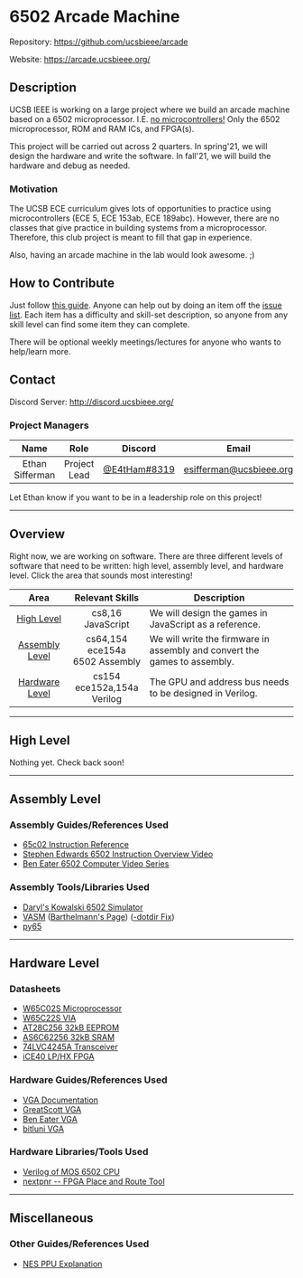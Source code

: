 
<!-- README.md -->

# 6502 Arcade Machine

Repository: <https://github.com/ucsbieee/arcade>

Website: <https://arcade.ucsbieee.org/>

## Description

UCSB IEEE is working on a large project where we build an arcade machine based on a 6502 microprocessor. I.E. <ins>no microcontrollers!</ins> Only the 6502 microprocessor, ROM and RAM ICs, and FPGA(s).

This project will be carried out across 2 quarters. In spring'21, we will design the hardware and write the software. In fall'21, we will build the hardware and debug as needed.

### Motivation

The UCSB ECE curriculum gives lots of opportunities to practice using microcontrollers (ECE 5, ECE 153ab, ECE 189abc). However, there are no classes that give practice in building systems from a microprocessor. Therefore, this club project is meant to fill that gap in experience.

Also, having an arcade machine in the lab would look awesome. ;)

## How to Contribute

Just follow [this guide](https://arcade.ucsbieee.org/guides/github/). Anyone can help out by doing an item off the [issue list](https://github.com/ucsbieee/arcade/issues). Each item has a difficulty and skill-set description, so anyone from any skill level can find some item they can complete.

There will be optional weekly meetings/lectures for anyone who wants to help/learn more.

## Contact

Discord Server: <http://discord.ucsbieee.org/>

### Project Managers

<!-- README/tables/project-managers.tgn -->
|       Name      |     Role      |                             Discord                             |          Email          |
|:---------------:|:-------------:|:---------------------------------------------------------------:|:-----------------------:|
| Ethan Sifferman | Project Lead  | [@E4tHam#8319](https://discordapp.com/users/120303964448096258) | esifferman@ucsbieee.org |

Let Ethan know if you want to be in a leadership role on this project!

---

## Overview

<!-- README/tables/areas.tgn -->
Right now, we are working on software. There are three different levels of software that need to be written: high level, assembly level, and hardware level. Click the area that sounds most interesting!

|                Area               |              Relevant Skills              | Description                                                               |
|:---------------------------------:|:-----------------------------------------:|---------------------------------------------------------------------------|
|     [High Level](#high-level)     |            cs8,16<br>JavaScript           | We will design the games in JavaScript as a reference.                    |
| [Assembly Level](#assembly-level) | cs64,154<br>ece154a<br>6502&nbsp;Assembly | We will write the firmware in assembly and convert the games to assembly. |
| [Hardware Level](#hardware-level) |      cs154<br>ece152a,154a<br>Verilog     | The GPU and address bus needs to be designed in Verilog.                  |

---

## High Level

Nothing yet. Check back soon!

<!-- ### Software Guides/References Used -->

<!-- ### Software Libraries Used -->

---

## Assembly Level

### Assembly Guides/References Used

* [65c02 Instruction Reference](http://www.obelisk.me.uk/65C02/reference.html)
* [Stephen Edwards 6502 Instruction Overview Video](https://youtu.be/WEliEAc3ZyA)
* [Ben Eater 6502 Computer Video Series](https://www.youtube.com/watch?v=LnzuMJLZRdU&list=PLowKtXNTBypFbtuVMUVXNR0z1mu7dp7eH)

### Assembly Tools/Libraries Used

* [Daryl's Kowalski 6502 Simulator](https://sbc.rictor.org/kowalski.html)
* [VASM](http://sun.hasenbraten.de/vasm) ([Barthelmann's Page](http://www.compilers.de/vasm.html)) ([-dotdir Fix](https://www.reddit.com/r/beneater/comments/gcmonc/new_vasm_v18hneed_win32_binary/))
* [py65](https://github.com/mnaberez/py65)

---

## Hardware Level

### Datasheets

* [W65C02S Microprocessor](https://westerndesigncenter.com/wdc/documentation/w65c02s.pdf)
* [W65C22S VIA](https://westerndesigncenter.com/wdc/documentation/w65c22s.pdf)
* [AT28C256 32kB EEPROM](http://ww1.microchip.com/downloads/en/DeviceDoc/doc0006.pdf)
* [AS6C62256 32kB SRAM](https://www.alliancememory.com/wp-content/uploads/pdf/AS6C62256.pdf)
* [74LVC4245A Transceiver](https://assets.nexperia.com/documents/data-sheet/74LVC4245A.pdf)
* [iCE40 LP/HX FPGA](https://www.mouser.com/datasheet/2/225/FPGA_DS_02029_3_6_iCE40_LP_HX_Family_Data_Sheet-1022803.pdf)

### Hardware Guides/References Used

* [VGA Documentation](http://www.tinyvga.com/)
* [GreatScott VGA](https://youtu.be/ZNunxg7o8l0)
* [Ben Eater VGA](https://youtu.be/uqY3FMuMuRo)
* [bitluni VGA](https://youtu.be/qJ68fRff5_k)

### Hardware Libraries/Tools Used

* [Verilog of MOS 6502 CPU](https://github.com/Arlet/verilog-6502)
* [nextpnr -- FPGA Place and Route Tool](https://github.com/YosysHQ/nextpnr)

---

## Miscellaneous

### Other Guides/References Used

* [NES PPU Explanation](https://www.youtube.com/watch?v=-THeUXqR3zY&list=PLrOv9FMX8xJHqMvSGB_9G9nZZ_4IgteYf&index=5)
